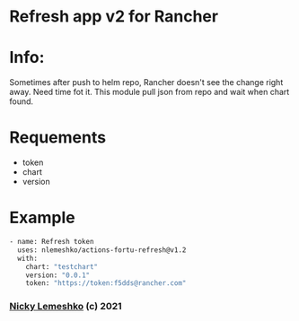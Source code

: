 # Refresh app v2 for Rancher

# Info:

Sometimes after push to helm repo, Ranсher doesn't see the change right away. Need time fot it.
This module pull json from repo and wait when chart found.

# Requements

- token
- chart
- version

# Example

```sh
- name: Refresh token
  uses: nlemeshko/actions-fortu-refresh@v1.2
  with:
    chart: "testchart"
    version: "0.0.1"
    token: "https://token:f5dds@rancher.com"
```

### [Nicky Lemeshko](https://mdsn.tk) (c) 2021